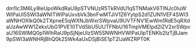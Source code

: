 dm1lc3M6Ly9leUpoWkdRaU9pSTVNUzR5TkRVdU1qSTNMakV6TlNJc0luWWlPaUl5SWl3aWNITWlPaUxvbVk3bnFwMTJiV1Z6YytpS2d1ZUN1VEF4SWl3aWNHOXlkQ0k2TXpneE5qWXNJbWxrSWpvaU9UVTFNV1EwWm1RdE5qRXdaUzAwWW1ZekxUbG1PVE10TVdSbU5UUTFNbU16TmpVMElpd2lZV2xrSWpvaU16SWlMQ0p1WlhRaU9pSjNjeUlzSW5SNWNHVWlPaUlpTENKb2IzTjBJam9pSWl3aWNHRjBhQ0k2SWk4aUxDSjBiSE1pT2lJaWZRPT0K